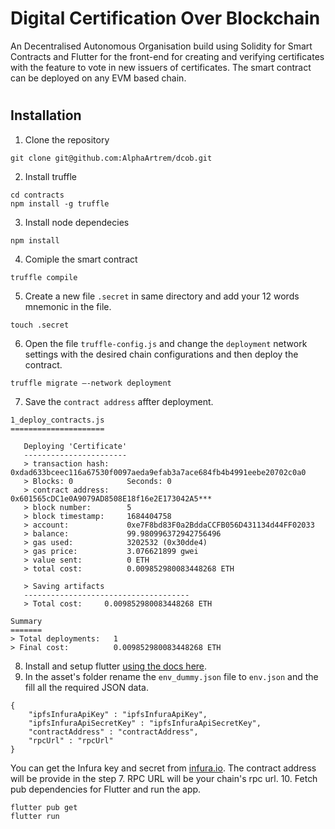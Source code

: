 # Digital Certification Over Blockchain

An Decentralised Autonomous Organisation build using Solidity for Smart Contracts and Flutter for the front-end for creating and verifying certificates with the feature to vote in new issuers of certificates. The smart contract can be deployed on any EVM based chain.
#
## Installation

1. Clone the repository
```
git clone git@github.com:AlphaArtrem/dcob.git
```
2. Install truffle
```
cd contracts
npm install -g truffle
```
3. Install node dependecies
```
npm install
```
4. Comiple the smart contract
```
truffle compile
```  
5. Create a new file ```.secret``` in same directory and add your 12 words mnemonic in the file.
```
touch .secret
```
6. Open the file ```truffle-config.js``` and change the ```deployment``` network settings with the desired chain configurations and then deploy the contract.
```
truffle migrate –-network deployment
```
7. Save the ```contract address``` affter deployment.
```
1_deploy_contracts.js
=====================

   Deploying 'Certificate'
   -----------------------
   > transaction hash:    0xdad633bceec116a67530f0097aeda9efab3a7ace684fb4b4991eebe20702c0a0
   > Blocks: 0            Seconds: 0
   > contract address:    0x601565cDC1e0A9079AD8508E18f16e2E173042A5***
   > block number:        5
   > block timestamp:     1684404758
   > account:             0xe7F8bd83F0a2BddaCCFB056D431134d44FF02033
   > balance:             99.980996372942756496
   > gas used:            3202532 (0x30dde4)
   > gas price:           3.076621899 gwei
   > value sent:          0 ETH
   > total cost:          0.009852980083448268 ETH

   > Saving artifacts
   -------------------------------------
   > Total cost:     0.009852980083448268 ETH

Summary
=======
> Total deployments:   1
> Final cost:          0.009852980083448268 ETH

```
8. Install and setup flutter <a href = "https://docs.flutter.dev/get-started/install">using the docs here</a>.
9. In the asset's folder rename the ```env_dummy.json``` file to ```env.json``` and the fill all the required JSON data.
```
{
    "ipfsInfuraApiKey" : "ipfsInfuraApiKey",
    "ipfsInfuraApiSecretKey" : "ipfsInfuraApiSecretKey",
    "contractAddress" : "contractAddress",
    "rpcUrl" : "rpcUrl"
}
```
You can get the Infura key and secret from <a href = "https://www.infura.io/">infura.io</a>. The contract address will be provide in the step 7. RPC URL will be your chain's rpc url.
10. Fetch pub dependencies for Flutter and run the app.
```
flutter pub get
flutter run
```